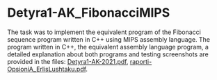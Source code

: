 # Detyra1-AK_FibonacciMIPS

The task was to implement the equivalent program of the Fibonacci sequence program written in C++ using MIPS assembly language. The program written in C++, the equivalent assembly language program, a detailed explanation about both programs and testing screenshots are provided in the files: [Detyra1-AK-2021.pdf](https://github.com/ErlisLushtaku/Detyra1-AK_FibonacciMIPS/files/8457635/Detyra1-AK-2021.pdf), [raporti-OpsioniA_ErlisLushtaku.pdf](https://github.com/ErlisLushtaku/Detyra1-AK_FibonacciMIPS/files/8457819/raporti-OpsioniA_ErlisLushtaku.pdf).
